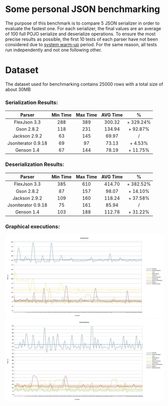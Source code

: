 # Some personal JSON benchmarking

The purpose of this benchmark is to compare 5 JSON serializer in order to evaluate the fastest one.
For each serializer, the final values are an average of 100 full POJO serialize and deserialize operations. To ensure the most precise results as possible, the first 10 tests of each parser have not been considered due to [system warm-up](https://dzone.com/articles/why-many-java-performance-test) period. For the same reason, all tests run independently and not one following other.
 
# Dataset

The dataset used for benchmarking contains 25000 rows with a total size of about 30MB

### Serialization Results:

|          Parser          | Min Time | Max Time | AVG Time |     %     |
|:------------------------:|:--------:|:--------:|:--------:|:---------:|
| FlexJson 3.3	           |    288   |    389   |  300.32  | + 329.24% |
| Gson 2.8.2               |    118   |    231   |  134.94  |  + 92.87% |
| Jackson 2.9.2            |    63    |    145   |  69.97   |  /        |
| Jsoniterator 0.9.18      |    69    |    97    |  73.13   |  + 4.53%  |
| Genson 1.4               |    67    |    144   |  78.19   | + 11.75%  |

### Deserialization Results:

|          Parser          | Min Time | Max Time | AVG Time |     %     |
|:------------------------:|:--------:|:--------:|:--------:|:---------:|
| FlexJson 3.3	           |    385   |    610   |  414.70  |     + 382.52%     |
| Gson 2.8.2               |    87    |    157   |  98.07   |  + 14.10%  |
| Jackson 2.9.2            |    109   |    160   |  118.24  |  + 37.58% |
| Jsoniterator 0.9.18      |    75    |    161   |  85.94   |  / |
| Genson 1.4               |    103   |    188   |  112.78  | + 31.22% |

### Graphical executions:

![serialization benchmarking](https://github.com/xseris/Benchmarking/blob/master/json/src/main/resources/images/runSerializer.jpg)
![deserialization benchmarking](https://github.com/xseris/Benchmarking/blob/master/json/src/main/resources/images/runDeserializer.jpg)


